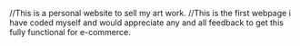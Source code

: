 //This is a personal website to sell my art work. 
//This is the first webpage i have coded myself and would appreciate any and all feedback to get this fully functional for e-commerce.
